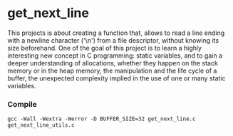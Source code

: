 # get_next_line
This projects is about creating a function that, allows to read a line ending with a newline character ('\n') from a file descriptor, without knowing its size beforehand. One of the goal of this project is to learn a highly interesting new concept in C programming: static variables, and to gain a deeper understanding of allocations, whether they happen on the stack memory or in the heap memory, the manipulation and the life cycle of a buffer, the unexpected complexity implied in the use of one or many static variables.

### Compile
 
  `gcc -Wall -Wextra -Werror -D BUFFER_SIZE=32 get_next_line.c get_next_line_utils.c`
